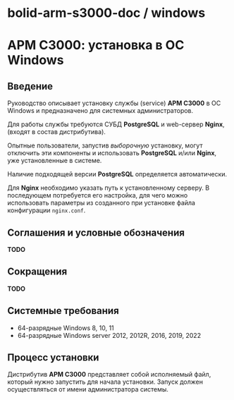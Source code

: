 # bolid-arm-s3000-doc / windows

# АРМ С3000: установка в ОС Windows



## Введение

Руководство описывает установку службы (service) **АРМ С3000**
в ОС Windows и предназначено для системных администраторов.

Для работы службы требуются СУБД **PostgreSQL** и web-сервер **Nginx**,
(входят в состав дистрибутива).

Опытные пользователи, запустив *выборочную* установку,
могут отключить эти компоненты и использовать **PostgreSQL**
и/или **Nginx**, уже установленные в системе.

Наличие подходящей версии **PostgreSQL** определяется автоматически.

Для **Nginx** необходимо указать путь к установленному серверу.
В последующем потребуется его настройка, для чего можно использовать
параметры из созданного при установке файла конфигурации `nginx.conf`.



## Соглашения и условные обозначения
**TODO**

## Сокращения
**TODO**



## Системные требования

- 64-разрядные Windows 8, 10, 11
- 64-разрядные Windows server 2012, 2012R, 2016, 2019, 2022



## Процесс установки

Дистрибутив **АРМ С3000** представляет собой исполняемый файл,
который нужно запустить для начала установки. Запуск должен
осуществляться от имени администратора системы.



